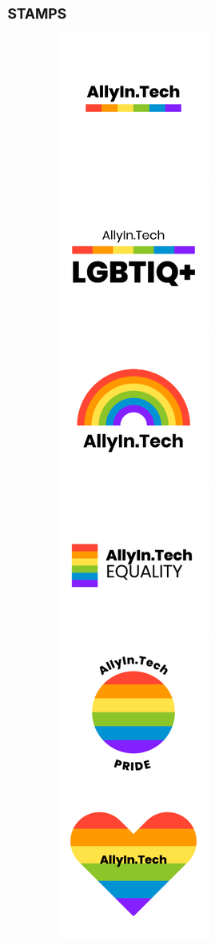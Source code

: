 # STAMPS
<p align="center">
<img src="stamps/0.png"  width="300">
<img src="stamps/1.png"  width="300">
<img src="stamps/2.png"  width="300">
<img src="stamps/3.png"  width="300">
<img src="stamps/4.png"  width="300">
<img src="stamps/5.png"  width="300">
</p>

